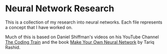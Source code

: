 # Neural Network Research

This is a collection of my research into neural networks. Each file represents a concept that I have worked on. 

Much of this is based on Daniel Shiffman's videos on his YouTube Channel [The Coding Train](https://www.youtube.com/channel/UCvjgXvBlbQiydffZU7m1_aw) and the book [Make Your Own Neural Network](https://www.goodreads.com/book/show/29746976-make-your-own-neural-network) by Tariq Rashid.